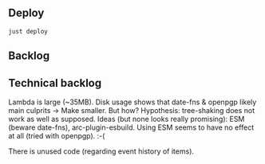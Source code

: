 
## Deploy
```
just deploy
```


## Backlog

## Technical backlog

Lambda is large (~35MB). Disk usage shows that date-fns & openpgp likely main culprits → Make smaller. But how? Hypothesis: tree-shaking does not work as well as supposed. Ideas (but none looks really promising): ESM (beware date-fns), arc-plugin-esbuild. Using ESM seems to have no effect at all (tried with openpgp). :-(

There is unused code (regarding event history of items).
